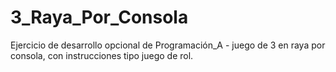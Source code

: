 # 3_Raya_Por_Consola
Ejercicio de desarrollo opcional de Programación_A - juego de 3 en raya por consola, con instrucciones tipo juego de rol.
